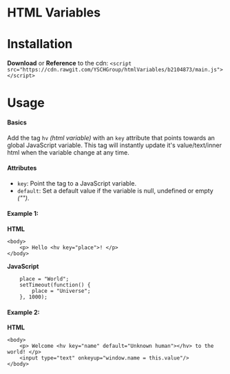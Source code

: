 # HTML Variables


# Installation
**Download** or **Reference** to the cdn: ```<script src="https://cdn.rawgit.com/YSCHGroup/htmlVariables/b2104873/main.js"></script>```

# Usage
#### Basics
Add the tag ``hv`` *(html variable)* with an ``key`` attribute that points towards an global JavaScript variable. This tag will instantly update it's value/text/inner html when the variable change at any time.

#### Attributes
* ``key``: Point the tag to a JavaScript variable. 
* ``default``: Set a default value if the variable is null, undefined or empty *("")*. 

#### Example 1:
**HTML**
```
<body>
    <p> Hello <hv key="place">! </p>
</body>
```
**JavaScript**
```
    place = "World";
    setTimeout(function() {
        place = "Universe";
    }, 1000);
```

#### Example 2:
**HTML**
```
<body>
    <p> Welcome <hv key="name" default="Unknown human"></hv> to the world! </p>
    <input type="text" onkeyup="window.name = this.value"/>
</body>
```
